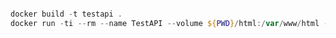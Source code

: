 





```powershell

docker build -t testapi .
docker run -ti --rm --name TestAPI --volume ${PWD}/html:/var/www/html -p 80:80 testapi


```

